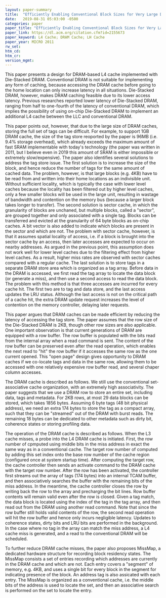 ```yaml
---
layout: paper-summary
title:  "Efficiently Enabling Conventional Block Sizes for Very Large Die-Stacked DRAM Caches"
date:   2019-08-31 05:03:00 -0500
categories: paper
paper_title: "Efficiently Enabling Conventional Block Sizes for Very Large Die-Stacked DRAM Caches"
paper_link: https://dl.acm.org/citation.cfm?id=2155673
paper_keyword: L4 Cache; DRAM Cache; LH Cache
paper_year: MICRO 2011
rw_set: 
htm_cd: 
htm_cr: 
version_mgmt: 
---
```


This paper presents a design for DRAM-based L4 cache implemented with Die-Stacked DRAM. Conventional DRAM is not suitable
for implementing any form of caching, because accessing the DRAM cache before going to the home location can only
increase latency in all situations. Die-Stacked DRAM, however, makes DRAM caching feasible due to its lower access latency.
Previous researches reported lower latency of Die-Stacked DRAM, ranging from half to one-fourth of the latency of conventional 
DRAM, which implies the possibility of using on-chip Die-Stacked DRAM to implement an additional L4 cache between the LLC
and conventional DRAM.

This paper points out, however, that due to the large size of DRAM caches, storing the full set of tags can be difficult. 
For example, to support 1GB DRAM cache, the size of the tag store reoported by the paper is 96MB (i.e. 9.4% storage overhead), 
which already exceeds the maximum amount of fast SRAM implementable with today's technology (the paper was written in 2011, 
but I believe even in 2019 this amount of SRAM is either impossible or extremely slow/expensive). The paper also identifies 
several solutions to address the tag store issue. The first solution is to increase the size of the block, and hence 
reduce the number of tags for the same amount of cached data. The problem, however, is that large blocks (e.g. 4KB) have 
to be read from and written into their home locations as an indivisible unit. Without sufficient locality, which is typically 
the case with lower level caches because the locality has been filtered out by higher level caches, only a few smaller blocks 
will be used in the large unit, resulting in wastage of bandwidth and contention on the memory bus (because a larger block takes 
longer to transfer). The second solution is sector cache, in which the granularity of blocks are unchaned, but multiple 
blocks, called a "sector", are grouped together and only associated with a single tag. Blocks can be transferred and evicted
at the granularity of 64 byte blocks as on-chip caches. A bit vector is also added to indicate which blocks are present in 
the sector and which are not. The problem with sector cache, however, is that it assumes spatial locality of access, i.e. 
if a block is brought into the sector cache by an access, then later accesses are expected to occur on nearby addresses. 
As argued in the previous point, this assumption does not work well for lower level caches due to the filtering effect from
higher level caches. As a result, higher miss rates are observed with sector caches compared with a regular cache. The 
last solution is to store tags in a separate DRAM store area which is organized as a tag array. Before data in the DRAM is 
accessed, we first read the tag array to locate the data block (or generate a miss), and then use a second access to 
read the data block. The problem with this method is that three accesses are incurred for every cache hit. The first two are 
to tag and data store, and the last access updates the LRU status. Although the last access is not on the critical path
of a cache hit, the extra DRAM update request increases the level of contention on the memory controller, delaying later 
requests.

This paper argues that DRAM caches can be made efficient by reducing the latency of accessing the tag store. The paper
assumes that the row size of the Die-Stacked DRAM is 2KB, though other row sizes are also applicable. One important observation
is that current generations of DRAM are equipped with a row buffer. The row buffer is populated with the bits read
from the internal array when a read command is sent. The content of the row buffer can be preserved even after the read 
operation, which enables the next read to "hit" the row buffer if it accesses the same row as the one current opened. 
This "open page" design gives opportunity to DRAM caches if we co-locate tags and data in the same row, allowing them 
to be accessed with one relatively expensive row buffer read, and several chaper column accesses. 

The DRAM cache is described as follows. We still use the conventional set-associative cache organization, with an extremely
high associativity. The paper suggests that we use a DRAM row to store an entire set, including data, tags and metadata. For 
2KB rows, at most 29 data blocks can be stored, which takes 1856 bytes. Assuming 6 byte tags (48 bit physical address),
we need an extra 174 bytes to store the tag as a compact array, such that they can be "streamed" out of the DRAM with burst 
reads. The remaining 18 bytes can be dedicated to other metadata such as dirty bit, coherence states or storing profiling
data.

The operation of the DRAM cache is described as follows. When the L3 cache misses, a probe into the L4 DRAM cache is 
initiated. First, the row number of cpmputed using middle bits in the miss address in exact the same way as in a conventional
cache. The target row number of computed by adding this set index onto the base row number of the cache region (configured 
once at system startup time). After computing the target row, the cache controller then sends an activate command to the 
DRAM cache with the target row number. After the row has been activated, the controller first streams out the array of tags
(174 bytes) into an internal TCAM buffer, and then associatively searches the buffer with the remaining bits of the miss 
address. In the meantime, the cache controller closes the row by writing back the row to the array and precharging the bit 
lines. Row buffer contents will remain valid even after the row is closed. Given a tag match, the data block is located 
using the index of the tag in the tag array, and then read out from the DRAM using another read command. Note that since
the row buffer still holds valid contents of the row, the second read operation will hit the row buffer and hence only
incurs negligible latency. Updates to coherence states, dirty bits and LRU bits are performed in the background. In
the case where no tag in the array can match the miss address, a L4 cache miss is generated, and a read to the conventional
DRAM will be scheduled.

To further reduce DRAM cache misses, the paper also proposes MissMap, a dedicated hardware structure for recording block
residency states. The MissMap consists a set of entries recording which addresses are currently in the DRAM cache and 
which are not. Each entry covers a "segment" of memory, e.g. 4KB, and uses a single bit for every block in the segment
for indicating presence of the block. An address tag is also assicated with each entry. The MissMap is organized as a
conventional cache, i.e. the middle bits of the address is used to locate the set, and then an associative search is 
performed on the set to locate the entry. 